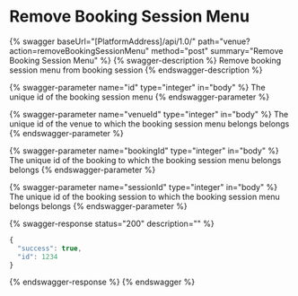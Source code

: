 # Remove Booking Session Menu

{% swagger baseUrl="[PlatformAddress]/api/1.0/" path="venue?action=removeBookingSessionMenu" method="post" summary="Remove Booking Session Menu" %}
{% swagger-description %}
Remove booking session menu from booking session
{% endswagger-description %}

{% swagger-parameter name="id" type="integer" in="body" %}
The unique id of the booking session menu
{% endswagger-parameter %}

{% swagger-parameter name="venueId" type="integer" in="body" %}
The unique id of the venue to which the booking session menu belongs belongs
{% endswagger-parameter %}

{% swagger-parameter name="bookingId" type="integer" in="body" %}
The unique id of the booking to which the booking session menu belongs belongs
{% endswagger-parameter %}

{% swagger-parameter name="sessionId" type="integer" in="body" %}
The unique id of the booking session to which the booking session menu belongs belongs
{% endswagger-parameter %}

{% swagger-response status="200" description="" %}
```javascript
{
  "success": true,
  "id": 1234
}
```
{% endswagger-response %}
{% endswagger %}
